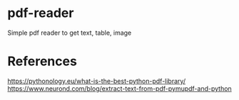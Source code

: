 # pdf-reader
Simple pdf reader to get text, table, image


# References
https://pythonology.eu/what-is-the-best-python-pdf-library/
https://www.neurond.com/blog/extract-text-from-pdf-pymupdf-and-python
